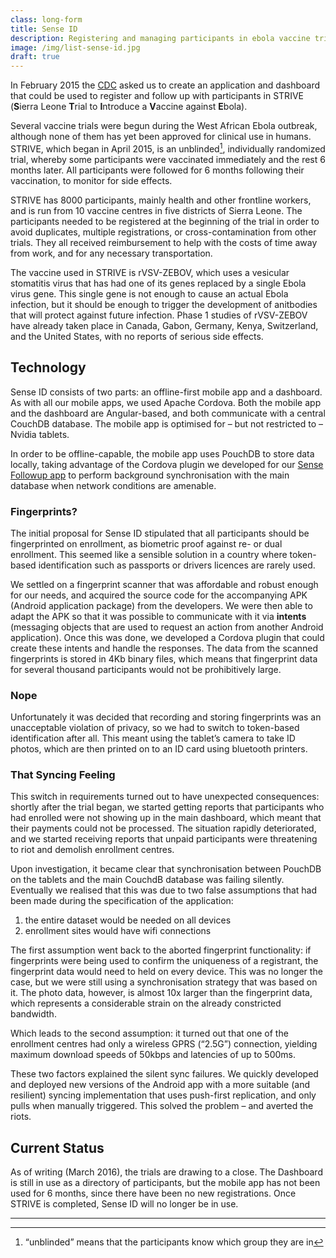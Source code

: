 ```yaml
---
class: long-form
title: Sense ID
description: Registering and managing participants in ebola vaccine trials
image: /img/list-sense-id.jpg
draft: true
---
```


In February 2015 the [CDC](http://www.cdc.gov/index.htm) asked us to create an application and dashboard that could be used to register and follow up with participants in STRIVE (**S**ierra Leone **T**rial to **I**ntroduce a **V**accine against **E**bola).

Several vaccine trials were begun during the West African Ebola outbreak, although none of them has yet been approved for clinical use in humans. STRIVE, which began in April 2015, is an unblinded[^1], individually randomized trial, whereby some participants were vaccinated immediately and the rest 6 months later. All participants were followed for 6 months following their vaccination, to monitor for side effects.

STRIVE has 8000 participants, mainly health and other frontline workers, and is run from 10 vaccine centres in five districts of Sierra Leone. The participants needed to be registered at the beginning of the trial in order to avoid duplicates, multiple registrations, or cross-contamination from other trials. They all received reimbursement to help with the costs of time away from work, and for any necessary transportation.

The vaccine used in STRIVE is rVSV-ZEBOV, which uses a vesicular stomatitis virus that has had one of its genes replaced by a single Ebola virus gene. This single gene is not enough to cause an actual Ebola infection, but it should be enough to trigger the development of anitbodies that will protect against future infection. Phase 1 studies of rVSV-ZEBOV have already taken place in Canada, Gabon, Germany, Kenya, Switzerland, and the United States, with no reports of serious side effects.


## Technology

Sense ID consists of two parts: an offline-first mobile app and a dashboard. As with all our mobile apps, we used Apache Cordova. Both the mobile app and the dashboard are Angular-based, and both communicate with a central CouchDB database. The mobile app is optimised for – but not restricted to – Nvidia tablets.

In order to be offline-capable, the mobile app uses PouchDB to store data locally, taking advantage of the Cordova plugin we developed for our [Sense Followup app](/case-studies/sense-followup.html) to perform background synchronisation with the main database when network conditions are amenable.

### Fingerprints?
The initial proposal for Sense ID stipulated that all participants should be fingerprinted on enrollment, as biometric proof against re- or dual enrollment. This seemed like a sensible solution in a country where token-based identification such as passports or drivers licences are rarely used.

We settled on a fingerprint scanner that was affordable and robust enough for our needs, and acquired the source code for the accompanying APK (Android application package) from the developers. We were then able to adapt the APK so that it was possible to communicate with it via **intents** (messaging objects that are used to request an action from another Android application). Once this was done, we developed a Cordova plugin that could create these intents and handle the responses. The data from the scanned fingerprints is stored in 4Kb binary files, which means that fingerprint data for several thousand participants would not be prohibitively large.

### Nope

Unfortunately it was decided that recording and storing fingerprints was an unacceptable violation of privacy, so we had to switch to token-based identification after all. This meant using the tablet’s camera to take ID photos, which are then printed on to an ID card using bluetooth printers.

### That Syncing Feeling

This switch in requirements turned out to have unexpected consequences: shortly after the trial began, we started getting reports that participants who had enrolled were not showing up in the main dashboard, which meant that their payments could not be processed. The situation rapidly deteriorated, and we started receiving reports that unpaid participants were threatening to riot and demolish enrollment centres.

Upon investigation, it became clear that synchronisation between PouchDB on the tablets and the main CouchdB database was failing silently. Eventually we realised that this was due to two false assumptions that had been made during the specification of the application:

1. the entire dataset would be needed on all devices
2. enrollment sites would have wifi connections

The first assumption went back to the aborted fingerprint functionality: if fingerprints were being used to confirm the uniqueness of a registrant, the fingerprint data would need to held on every device. This was no longer the case, but we were still using a synchronisation strategy that was based on it.
The photo data, however, is almost 10x larger than the fingerprint data, which represents a considerable strain on the already constricted bandwidth.

Which leads to the second assumption: it turned out that one of the enrollment centres had only a wireless GPRS (“2.5G”) connection, yielding maximum download speeds of 50kbps and latencies of up to 500ms.

These two factors explained the silent sync failures. We quickly developed and deployed new versions of the Android app with a more suitable (and resilient) syncing implementation that uses push-first replication, and only pulls when manually triggered. This solved the problem – and averted the riots.

## Current Status

As of writing (March 2016), the trials are drawing to a close. The Dashboard is still in use as a directory of participants, but the mobile app has not been used for 6 months, since there have been no new registrations. Once STRIVE is completed, Sense ID will no longer be in use.

---

[^1]: “unblinded” means that the participants know which group they are in